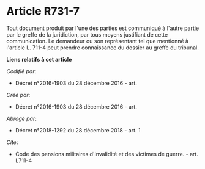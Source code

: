 # Article R731-7

Tout document produit par l'une des parties est communiqué à l'autre partie par le greffe de la juridiction, par tous moyens
justifiant de cette communication. Le demandeur ou son représentant tel que mentionné à l'article L. 711-4 peut prendre
connaissance du dossier au greffe du tribunal.

**Liens relatifs à cet article**

_Codifié par_:

  - Décret n°2016-1903 du 28 décembre 2016 - art.

_Créé par_:

  - Décret n°2016-1903 du 28 décembre 2016 - art.

_Abrogé par_:

  - Décret n°2018-1292 du 28 décembre 2018 - art. 1

_Cite_:

  - Code des pensions militaires d'invalidité et des victimes de guerre. - art. L711-4

